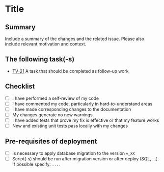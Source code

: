# Title

## Summary

Include a summary of the changes and the related issue. Please also include relevant
motivation and context.

## The following task(-s)

- [TV-21](https://terraverse.atlassian.net/browse/TV-21) A task that should be completed as follow-up work

## Checklist

- [ ] I have performed a self-review of my code
- [ ] I have commented my code, particularly in hard-to-understand areas
- [ ] I have made corresponding changes to the documentation
- [ ] My changes generate no new warnings
- [ ] I have added tests that prove my fix is effective or that my feature works
- [ ] New and existing unit tests pass locally with my changes

## Pre-requisites of deployment

- [ ] Is necessary to apply database migration to the version `v_XX`
- [ ] Script(-s) should be run after migration version or after deploy (SQL, ...). If possible specify: `...`.

